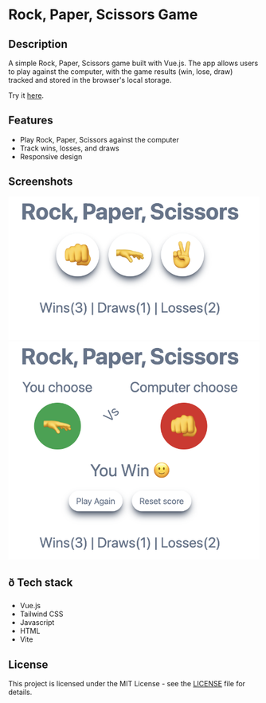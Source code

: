 # Rock, Paper, Scissors Game

## Description

A simple Rock, Paper, Scissors game built with Vue.js. The app allows users to play against the computer, with the game results (win, lose, draw) tracked and stored in the browser's local storage.

Try it [here](https://rock-pepper-scissors.vercel.app/).

## Features

- Play Rock, Paper, Scissors against the computer
- Track wins, losses, and draws
- Responsive design
<!-- - Mobile app support using Capacitor -->

## Screenshots

[![Game Play Screen](screenshots/game-play.png)](screenshots/game-play.png)
[![Results Screen](screenshots/results.png)](screenshots/results.png)

## ð Tech stack
- Vue.js
- Tailwind CSS
- Javascript
- HTML
- Vite

## License

This project is licensed under the MIT License - see the [LICENSE](LICENSE) file for details.

